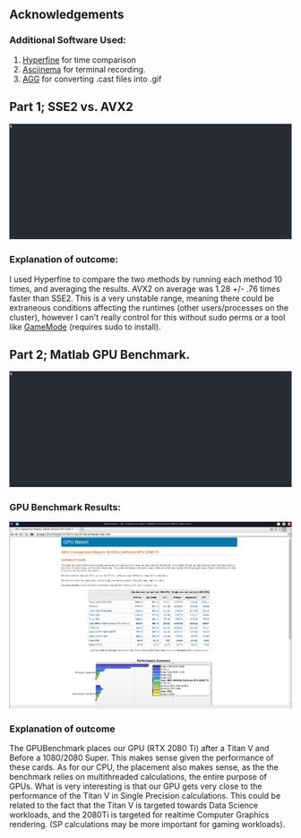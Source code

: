 ## Acknowledgements
### Additional Software Used:
1. [Hyperfine](https://github.com/sharkdp/hyperfine) for time comparison
2. [Asciinema](https://asciinema.org/) for terminal recording.
3. [AGG](https://github.com/asciinema/agg) for converting .cast files into .gif

## Part 1; SSE2 vs. AVX2
![Please notify trm109@case.edu if you can't see the gif](./part1.gif)
### Explanation of outcome:
I used Hyperfine to compare the two methods by running each method 10 times, and averaging the results.
AVX2 on average was 1.28 +/- .76 times faster than SSE2.
This is a very unstable range, meaning there could be extraneous conditions affecting the runtimes (other users/processes on the cluster), however I can't really control for this without sudo perms or a tool like [GameMode](https://github.com/FeralInteractive/gamemode) (requires sudo to install).


## Part 2; Matlab GPU Benchmark.
![Please notify trm109@case.edu if you can't see the gif](./part2.gif)
### GPU Benchmark Results:
![Please notify trm109@case.edu if you can't see the image](./Screenshot_20230327_143949.png)
### Explanation of outcome
The GPUBenchmark places our GPU (RTX 2080 Ti) after a Titan V and Before a 1080/2080 Super. This makes sense given the performance of these cards.
As for our CPU, the placement also makes sense, as the the benchmark relies on multithreaded calculations, the entire purpose of GPUs.
What is very interesting is that our GPU gets very close to the performance of the Titan V in Single Precision calculations. This could be related to the fact that the Titan V is targeted towards Data Science workloads, and the 2080Ti is targeted for realtime Computer Graphics rendering. (SP calculations may be more important for gaming workloads).

